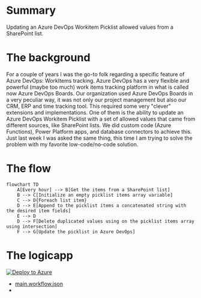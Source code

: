 # Summary

Updating an Azure DevOps Workitem Picklist allowed values from a SharePoint list.

# The background

For a couple of years I was the go-to folk regarding a specific feature of Azure DevOps: WorkItems tracking. Azure DevOps has a very flexible and powerful (maybe too much) work items tracking platform in what is called now Azure DevOps Boards. Our organization used Azure DevOps Boards in a very peculiar way, it was not only our project management but also our CRM, ERP and time tracking tool. This required some very "clever" extensions and implementations. One of them is the ability to update an Azure DevOps Workitem Picklist with a set of allowed values that came from different sources, like SharePoint lists. We did custom code (Azure Functions), Power Platform apps, and database connectors to achieve this. Just last week I was asked the same thing, this time I am trying to solve the problem with my favorite low-code/no-code solution.

# The flow

```mermaid
flowchart TD
    A[Every hour] --> B[Get the items from a SharePoint list]
    B --> C[Initialize an empty picklist items array variable]
    C --> D{Foreach list item}
    D --> E[Append to the picklist items a concatenated string with the desired item fields]
    E --> D
    D --> F[Delete duplicated values using on the picklist items array using intersection]
    F --> G[Update the picklist in Azure DevOps]
```

# The logicapp

[![Deploy to Azure](https://aka.ms/deploytoazurebutton)](https://portal.azure.com/#create/Microsoft.Template/uri/https%3A%2F%2Fraw.githubusercontent.com%2Fmahomedalid%2Fazure-logic-apps-samples%2Fmaster%2Fupdating-azure-devops-picklist%2Fazuredeploy.json)

- [main.workflow.json](main.workflow.json)
- 

